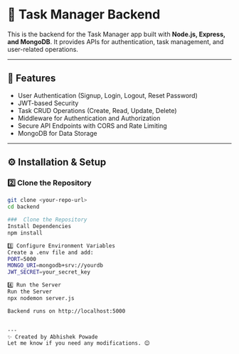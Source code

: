 # 📝 Task Manager Backend

This is the backend for the Task Manager app built with **Node.js, Express, and MongoDB**. It provides APIs for authentication, task management, and user-related operations.

---

## 🚀 Features

- User Authentication (Signup, Login, Logout, Reset Password)
- JWT-based Security
- Task CRUD Operations (Create, Read, Update, Delete)
- Middleware for Authentication and Authorization
- Secure API Endpoints with CORS and Rate Limiting
- MongoDB for Data Storage

---

## ⚙️ Installation & Setup

### 2️⃣ Clone the Repository

```bash
git clone <your-repo-url>
cd backend

###  Clone the Repository
Install Dependencies
npm install

3️⃣ Configure Environment Variables
Create a .env file and add:
PORT=5000
MONGO_URI=mongodb+srv://yourdb
JWT_SECRET=your_secret_key

4️⃣ Run the Server
Run the Server
npx nodemon server.js

Backend runs on http://localhost:5000


---
✨ Created by Abhishek Powade
Let me know if you need any modifications. 😊
```
